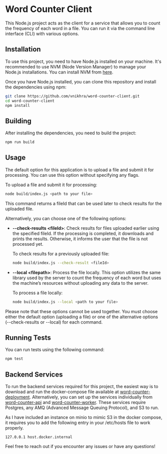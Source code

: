 # Word Counter Client

This Node.js project acts as the client for a service that allows you to count the frequency of each word in a file. You can run it via the command line interface (CLI) with various options.

## Installation

To use this project, you need to have Node.js installed on your machine. It's recommended to use NVM (Node Version Manager) to manage your Node.js installations. You can install NVM from [here](https://github.com/nvm-sh/nvm).

Once you have Node.js installed, you can clone this repository and install the dependencies using npm:

```bash
git clone https://github.com/vnikhra/word-counter-client.git
cd word-counter-client
npm install
```

## Building

After installing the dependencies, you need to build the project:

```bash
npm run build
```

## Usage

The default option for this application is to upload a file and submit it for processing. You can use this option without specifying any flags.

To upload a file and submit it for processing:

```bash
node build/index.js <path to your file>
```

This command returns a fileId that can be used later to check results for the uploaded file.

Alternatively, you can choose one of the following options:

- **--check-results \<fileId\>**: Check results for files uploaded earlier using the specified fileId. If the processing is completed, it downloads and prints the results. Otherwise, it informs the user that the file is not processed yet.

  To check results for a previously uploaded file:

  ```bash
  node build/index.js --check-result <fileId>
  ```
- **--local \<filepath\>**: Process the file locally. This option utilizes the same library used by the server to count the frequency of each word but uses the machine’s resources without uploading any data to the server.

  To process a file locally:

  ```bash
  node build/index.js --local <path to your file>
  ```

Please note that these options cannot be used together. You must choose either the default option (uploading a file) or one of the alternative options (--check-results or --local) for each command.

## Running Tests

You can run tests using the following command:

```bash
npm test
```

## Backend Services

To run the backend services required for this project, the easiest way is to download and run the docker-compose file available at [word-counter-deployment](https://github.com/vnikhra/word-counter-deployment). Alternatively, you can set up the services individually from [word-counter-api](https://github.com/vnikhra/word-counter-api) and [word-counter-worker](https://github.com/vnikhra/word-counter-worker). These services require Postgres, any AMQ (Advanced Message Queuing Protocol), and S3 to run.

As I have included an instance on minio to mimic S3 in the docker compose, it requires you to add the following entry in your /etc/hosts file to work properly.
```shell
127.0.0.1 host.docker.internal
```

Feel free to reach out if you encounter any issues or have any questions!


